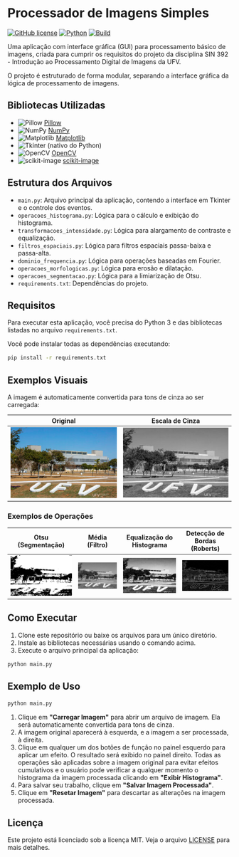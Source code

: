 # Processador de Imagens Simples

[![GitHub license](https://img.shields.io/github/license/marcus-vreis/SIN-392-PDI.svg)](LICENSE)
[![Python](https://img.shields.io/badge/python-3.8%2B-blue?logo=python)](https://www.python.org/)
[![Build](https://img.shields.io/badge/build-passing-brightgreen)]()

Uma aplicação com interface gráfica (GUI) para processamento básico de imagens, criada para cumprir os requisitos do projeto da disciplina SIN 392 - Introdução ao Processamento Digital de Imagens da UFV.

O projeto é estruturado de forma modular, separando a interface gráfica da lógica de processamento de imagens.

## Bibliotecas Utilizadas

- ![Pillow](https://img.shields.io/badge/Pillow-Imagem-blue?logo=python) [Pillow](https://python-pillow.org/)
- ![NumPy](https://img.shields.io/badge/NumPy-Matriz-blue?logo=numpy) [NumPy](https://numpy.org/)
- ![Matplotlib](https://img.shields.io/badge/Matplotlib-Gráficos-blue?logo=matplotlib) [Matplotlib](https://matplotlib.org/)
- ![Tkinter](https://img.shields.io/badge/Tkinter-GUI-blue?logo=python) (nativo do Python)
- ![OpenCV](https://img.shields.io/badge/OpenCV-Processamento%20de%20Imagens-blue?logo=opencv) [OpenCV](https://opencv.org/)
- ![scikit-image](https://img.shields.io/badge/scikit--image-Filtros-blue?logo=scikit-image) [scikit-image](https://scikit-image.org/)

## Estrutura dos Arquivos

- `main.py`: Arquivo principal da aplicação, contendo a interface em Tkinter e o controle dos eventos.
- `operacoes_histograma.py`: Lógica para o cálculo e exibição do histograma.
- `transformacoes_intensidade.py`: Lógica para alargamento de contraste e equalização.
- `filtros_espaciais.py`: Lógica para filtros espaciais passa-baixa e passa-alta.
- `dominio_frequencia.py`: Lógica para operações baseadas em Fourier.
- `operacoes_morfologicas.py`: Lógica para erosão e dilatação.
- `operacoes_segmentacao.py`: Lógica para a limiarização de Otsu.
- `requirements.txt`: Dependências do projeto.

## Requisitos

Para executar esta aplicação, você precisa do Python 3 e das bibliotecas listadas no arquivo `requirements.txt`.

Você pode instalar todas as dependências executando:

```bash
pip install -r requirements.txt
```

## Exemplos Visuais

A imagem é automaticamente convertida para tons de cinza ao ser carregada:

| Original                    | Escala de Cinza                            |
| --------------------------- | ------------------------------------------ |
| ![Original](images/UFV.jpg) | ![Preto e Branco](images/preto-branco.png) |

### Exemplos de Operações

| Otsu (Segmentação)       | Média (Filtro)             | Equalização do Histograma              | Detecção de Bordas (Roberts)   |
| ------------------------ | -------------------------- | -------------------------------------- | ------------------------------ |
| ![Otsu](images/otsu.png) | ![Média](images/media.png) | ![Equalização](images/equalizacao.png) | ![Roberts](images/roberts.png) |

## Como Executar

1. Clone este repositório ou baixe os arquivos para um único diretório.
2. Instale as bibliotecas necessárias usando o comando acima.
3. Execute o arquivo principal da aplicação:

```bash
python main.py
```

## Exemplo de Uso

```bash
python main.py
```

1. Clique em **"Carregar Imagem"** para abrir um arquivo de imagem. Ela será automaticamente convertida para tons de cinza.
2. A imagem original aparecerá à esquerda, e a imagem a ser processada, à direita.
3. Clique em qualquer um dos botões de função no painel esquerdo para aplicar um efeito. O resultado será exibido no painel direito. Todas as operações são aplicadas sobre a imagem original para evitar efeitos cumulativos e o usuário pode verificar a qualquer momento o histograma da imagem processada clicando em **"Exibir Histograma"**.
4. Para salvar seu trabalho, clique em **"Salvar Imagem Processada"**.
5. Clique em **"Resetar Imagem"** para descartar as alterações na imagem processada.

## Licença

Este projeto está licenciado sob a licença MIT. Veja o arquivo [LICENSE](LICENSE) para mais detalhes.
